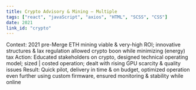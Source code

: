 ```yaml
---
title: Crypto Advisory & Mining – Multiple
tags: ["react", "javaScript", "axios", "HTML", "SCSS", "CSS"]
date: 2021
link_id: "crypto"
---
```


Context: 2021 pre-Merge ETH mining viable & very-high ROI; innovative structures & lax regulation allowed crypto boon while minimizing (energy) tax
Action: Educated stakeholders on crypto, designed technical operating model; sized | costed operation; dealt with rising GPU scarcity & quality issues
Result: Quick pilot, delivery in time & on budget, optimized operation even further using custom firmware, ensured monitoring & stability while online
